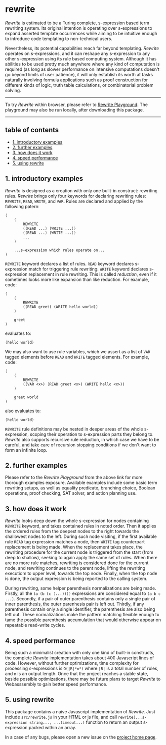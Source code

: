 # rewrite

*Rewrite* is estimated to be a Turing complete, s-expression based term rewriting system. Its original intention is operating over s-expressions to expand asserted template occurrences while aiming to be intuitive enough to introduce code templating to non-technical users.

Nevertheless, its potential capabilities reach far beyond templating. *Rewrite* operates on s-expressions, and it can reshape any s-expression to any other s-expression using its rule based computing system. Although it has abilities to be used pretty much anywhere where any kind of computation is required (as long as slower performance on intensive computations doesn't go beyond limits of user patience), it will only establish its worth at tasks naturally involving formula applications such as proof construction for different kinds of logic, truth table calculations, or combinatorial problem solving.

---

To try *Rewrite* within browser, please refer to [Rewrite Playground](https://contrast-zone.github.io/rewrite/playground/index.html). The playground may also be run locally, after downloading this package.

---

## table of contents

- [1. introductory examples](#1-introductory-examples)
- [2. further examples](#2-further-examples)
- [3. how does it work](#3-how-does-it-work)
- [4. speed performance](#4-speed-performance)
- [5. using rewrite](#5-using-rewrite)

## 1. introductory examples

*Rewrite* is designed as a creation with only one built-in construct: rewriting rules. *Rewrite* brings only four keywords for declaring rewriting rules: `REWRITE`, `READ`, `WRITE`, and `VAR`. Rules are declared and applied by the following patern:

    (
        (
            REWRITE
            ((READ ...) (WRITE ...))
            ((READ ...) (WRITE ...))
            ...
        )
        
        ...s-expression which rules operate on...
    )

`REWRITE` keyword declares a list of rules. `READ` keyword declares s-expression match for triggering rule rewriting. `WRITE` keyword declares s-expression replacement in rule rewriting. This is called *reduction*, even if it sometimes looks more like expansion than like reduction. For example, code:

    (
        (
            REWRITE
            ((READ greet) (WRITE hello world))
        )
        
        greet
    )

evaluates to:

    (hello world)

We may also want to use rule variables, which we assert as a list of `VAR` tagged elements before `READ` and `WRITE` tagged elements. For example, code:

    (
        (
            REWRITE
            ((VAR <x>) (READ greet <x>) (WRITE hello <x>))
        )
        
        greet world
    )

also evaluates to:

    (hello world)

`REWRITE` rule definitions may be nested in deeper areas of the whole s-expression, scoping their operation to s-expression parts they belong to. *Rewrite* also supports recursive rule reduction, in which case we have to be careful, and take care of recursion stopping conditions if we don't want to form an infinite loop.

## 2. further examples

Please refer to the *Rewrite Playground* from the above link for more thorough examples exposure. Available examples include some basic term rewriting setups, as well as equality predicate, branching choice, Boolean operations, proof checking, SAT solver, and action planning use.

## 3. how does it work

*Rewrite* looks deep down the whole s-expression for nodes containing `REWRITE` keyword, and takes contained rules in noted order. Then it applies the ordered rules from the deepest nodes to the right towards the shallowest nodes to the left. During such node visiting, if the first available rule `READ` tag expression matches a node, then `WRITE` tag counterpart replacement is being made. When the replacement takes place, the rewriting procedure for the current node is triggered from the start (from deep to shallow), seeking to again apply the same set of rules. When there are no more rule matches, rewriting is considered done for the current node, and rewriting continues to the parent node, lifting the rewriting executiom to upper level, towards the top node. Finally, when the top node is done, the output expression is being reported to the calling system.

During rewriting, some helper parenthesis normalizations are being made. Firstly, all the `(a (b (c (...))))` expressions are considered equal to `(a b c ...)`. Secondly, if a pair of outer parenthesis contains only a single pair of inner parenthesis, the outer parenhesis pair is left out. Thirdly, if any parenthesis contain only a single identifier, the parenthesis are also being left out. These normalizations make the pattern matching flexible enough to tame the possible parenthesis accumulation that would otherwise appear on repeatable read-write cycles.

## 4. speed performance

Being such a minimalist creation with only one kind of built-in constructs, the complete *Rewrite* implementation takes about 400 Javascript lines of code. However, without further optimizations, time complexity for processing s-expressions is `O(|R|*n²)` where `|R|` is a total number of rules, and `n` is an output length. Once that the project reaches a stable state, beside possible optimizations, there may be future plans to target *Rewrite* to Webasssembly to gain better speed performance.

## 5. using rewrite

This package contains a naive Javascript implementation of *Rewrite*. Just include `src/rewrite.js` in your HTML or js file, and call `rewrite(...s-expression string..., ...timeout...)` function to return an output s-expression packed within an array.

In a case of any bugs, please open a new issue on the [project home page](https://github.com/contrast-zone/rewrite).

